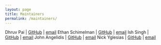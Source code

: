 ```yaml
---
layout: page
title: Maintainers
permalink: /maintainers/
---
```


Dhruv Pai | [GitHub](https://github.com/thatpaiguy) | [email](mailto:dhruv.k.pai@gmail.com)
Ethan Schimelman | [GitHub](https://github.com/eschim) | [email](mailto:eschimelman@gmail.com)
Ish Singh | [GitHub](https://github.com/singhish) | [email](mailto:ishratsingh00@gmail.com)
John Angelidis | [GitHub](https://github.com/johnangelidis) | [email](mailto:johnangelidis12@gmail.com)
Nick Yglesias | [GitHub](https://github.com/NickYglesias64) | [email](mailto:nyglesias64@outlook.com)


<!-- This is the base Jekyll theme. You can find out more info about customizing your Jekyll theme, as well as basic Jekyll usage documentation at [jekyllrb.com](https://jekyllrb.com/)

You can find the source code for Minima at GitHub:
[jekyll][jekyll-organization] /
[minima](https://github.com/jekyll/minima)

You can find the source code for Jekyll at GitHub:
[jekyll][jekyll-organization] /
[jekyll](https://github.com/jekyll/jekyll)


[jekyll-organization]: https://github.com/jekyll -->

